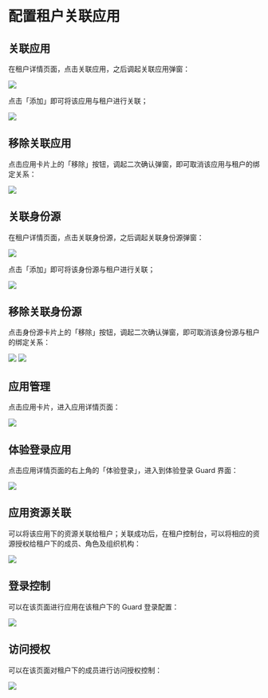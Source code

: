# 配置租户关联应用

## 关联应用

在租户详情页面，点击关联应用，之后调起关联应用弹窗：

<img src="./images/tenantManagement/3-1.png" >

点击「添加」即可将该应用与租户进行关联；

<img src="./images/tenantManagement/3-2.png" >

## 移除关联应用

点击应用卡片上的「移除」按钮，调起二次确认弹窗，即可取消该应用与租户的绑定关系：

<img src="./images/tenantManagement/3-3.png" >

## 关联身份源

在租户详情页面，点击关联身份源，之后调起关联身份源弹窗：

<img src="./images/tenantManagement/3-4.png" >

点击「添加」即可将该身份源与租户进行关联；

<img src="./images/tenantManagement/3-5.png" >

## 移除关联身份源

点击身份源卡片上的「移除」按钮，调起二次确认弹窗，即可取消该身份源与租户的绑定关系：

<img src="./images/tenantManagement/3-6.png" >

<img src="./images/tenantManagement/3-7.png" >

## 应用管理

点击应用卡片，进入应用详情页面：

<img src="./images/tenantManagement/3-8.png" >

## 体验登录应用

点击应用详情页面的右上角的「体验登录」，进入到体验登录 Guard 界面：

<img src="./images/tenantManagement/3-9.png" >

## 应用资源关联

可以将该应用下的资源关联给租户；关联成功后，在租户控制台，可以将相应的资源授权给租户下的成员、角色及组织机构：

<img src="./images/tenantManagement/3-10.png" >

## 登录控制

可以在该页面进行应用在该租户下的 Guard 登录配置：

<img src="./images/tenantManagement/3-11.png" >

## 访问授权

可以在该页面对租户下的成员进行访问授权控制：

<img src="./images/tenantManagement/3-12.png" >
